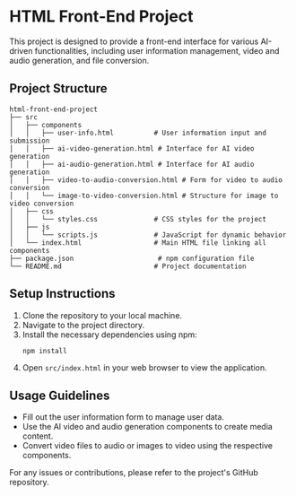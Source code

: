 # HTML Front-End Project

This project is designed to provide a front-end interface for various AI-driven functionalities, including user information management, video and audio generation, and file conversion.

## Project Structure

```
html-front-end-project
├── src
│   ├── components
│   │   ├── user-info.html          # User information input and submission
│   │   ├── ai-video-generation.html # Interface for AI video generation
│   │   ├── ai-audio-generation.html # Interface for AI audio generation
│   │   ├── video-to-audio-conversion.html # Form for video to audio conversion
│   │   └── image-to-video-conversion.html # Structure for image to video conversion
│   ├── css
│   │   └── styles.css              # CSS styles for the project
│   ├── js
│   │   └── scripts.js              # JavaScript for dynamic behavior
│   └── index.html                  # Main HTML file linking all components
├── package.json                     # npm configuration file
└── README.md                       # Project documentation
```

## Setup Instructions

1. Clone the repository to your local machine.
2. Navigate to the project directory.
3. Install the necessary dependencies using npm:
   ```
   npm install
   ```
4. Open `src/index.html` in your web browser to view the application.

## Usage Guidelines

- Fill out the user information form to manage user data.
- Use the AI video and audio generation components to create media content.
- Convert video files to audio or images to video using the respective components.

For any issues or contributions, please refer to the project's GitHub repository.